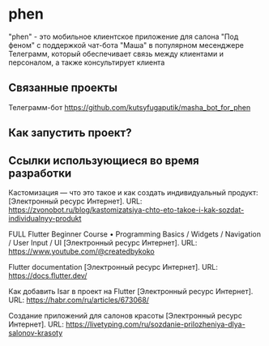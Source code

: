 # phen

"phen" - это мобильное клиентское приложение для салона "Под феном" с поддержкой чат-бота "Маша" в популярном месенджере Телеграмм, который обеспечивает связь между клиентами и персоналом, а также консультирует клиента

## Связанные проекты
Телеграмм-бот
https://github.com/kutsyfugaputik/masha_bot_for_phen

## Как запустить проект?


## Ссылки использующиеся во время разработки
Кастомизация — что это такое и как создать индивидуальный продукт: [Электронный ресурс Интернет]. URL: https://zvonobot.ru/blog/kastomizatsiya-chto-eto-takoe-i-kak-sozdat-individualnyy-produkt 

FULL Flutter Beginner Course • Programming Basics / Widgets / Navigation / User Input / UI [Электронный ресурс Интернет]. URL: https://www.youtube.com/@createdbykoko 

Flutter documentation [Электронный ресурс Интернет]. URL: https://docs.flutter.dev/ 

Как добавить Isar в проект на Flutter [Электронный ресурс Интернет]. URL: https://habr.com/ru/articles/673068/ 

Создание приложений для салонов красоты [Электронный ресурс Интернет]. URL: https://livetyping.com/ru/sozdanie-prilozheniya-dlya-salonov-krasoty
